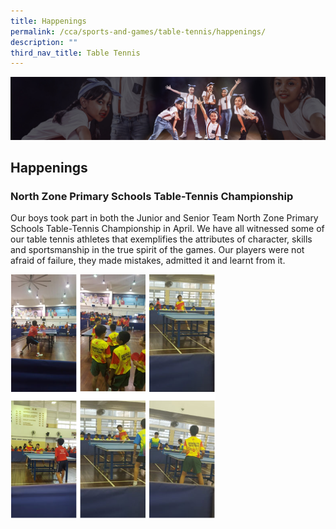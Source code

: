 ```yaml
---
title: Happenings
permalink: /cca/sports-and-games/table-tennis/happenings/
description: ""
third_nav_title: Table Tennis
---
```

![](/images/About%20Us/subbanner1.jpg)


## **Happenings**


  

### **North Zone Primary Schools Table-Tennis Championship**

Our boys took part in both the Junior and Senior Team North Zone Primary Schools Table-Tennis Championship in April. We have all witnessed some of our table tennis athletes that exemplifies the attributes of character, skills and sportsmanship in the true spirit of the games. Our players were not afraid of failure, they made mistakes, admitted it and learnt from it.

<img src="/images/CCA/Table%20Tennis%20Happenings.png"  
     style="width:65%">
